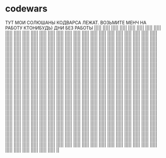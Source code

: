 # codewars
ТУТ МОИ СОЛЮШАНЫ КОДВАРСА ЛЕЖАТ. ВОЗЬМИТЕ МЕНЧ НА РАБОТУ КТОНИБУДЬ) ДНИ БЕЗ РАБОТЫ ||||| ||||| ||||| ||||| ||||| ||||| ||||| ||||| ||||| ||||| ||||| ||||| ||||| ||||| ||||| ||||| ||||| ||||| ||||| ||||| ||||| ||||| ||||| ||||| ||||| ||||| ||||| ||||| ||||| ||||| ||||| ||||| ||||| ||||| ||||| ||||| ||||| ||||| ||||| ||||| ||||| ||||| ||||| ||||| ||||| ||||| ||||| ||||| ||||| ||||| ||||| ||||| ||||| ||||| ||||| ||||| ||||| ||||| ||||| ||||| ||||| ||||| ||||| ||||| ||||| ||||| ||||| ||||| ||||| ||||| ||||| ||||| ||||| ||||| ||||| ||||| ||||| ||||| ||||| ||||| ||||| ||||| ||||| ||||| ||||| ||||| ||||| ||||| ||||| ||||| ||||| ||||| ||||| ||||| ||||| ||||| ||||| ||||| ||||| ||||| ||||| ||||| ||||| ||||| ||||| ||||| ||||| ||||| ||||| ||||| ||||| ||||| ||||| ||||| ||||| ||||| ||||| ||||| ||||| ||||| ||||| ||||| ||||| ||||| ||||| ||||| ||||| ||||| ||||| ||||| ||||| ||||| ||||| ||||| ||||| ||||| ||||| ||||| ||||| ||||| ||||| ||||| ||||| ||||| ||||| ||||| ||||| ||||| ||||| ||||| ||||| ||||| ||||| ||||| ||||| ||||| ||||| ||||| ||||| ||||| ||||| ||||| ||||| ||||| ||||| ||||| ||||| ||||| ||||| ||||| ||||| ||||| ||||| ||||| ||||| ||||| ||||| ||||| ||||| ||||| ||||| ||||| ||||| ||||| ||||| ||||| ||||| ||||| ||||| ||||| ||||| ||||| ||||| ||||| ||||| ||||| ||||| ||||| ||||| ||||| ||||| ||||| ||||| ||||| ||||| ||||| ||||| ||||| ||||| ||||| ||||| ||||| ||||| ||||| ||||| ||||| ||||| ||||| ||||| ||||| ||||| ||||| ||||| ||||| ||||| ||||| ||||| ||||| ||||| ||||| ||||| ||||| ||||| ||||| ||||| ||||| ||||| ||||| ||||| ||||| ||||| ||||| ||||| ||||| ||||| ||||| ||||| ||||| ||||| ||||| ||||| ||||| ||||| ||||| ||||| ||||| ||||| ||||| ||||| ||||| ||||| ||||| ||||| ||||| ||||| ||||| ||||| ||||| ||||| ||||| ||||| ||||| ||||| ||||| ||||| ||||| ||||| ||||| ||||| ||||| ||||| ||||| ||||| ||||| ||||| ||||| ||||| ||||| ||||| ||||| ||||| ||||| ||||| ||||| ||||| ||||| ||||| ||||| ||||| ||||| ||||| ||||| ||||| ||||| ||||| ||||| ||||| ||||| ||||| ||||| ||||| ||||| ||||| ||||| ||||| ||||| ||||| ||||| ||||| ||||| ||||| ||||| ||||| ||||| ||||| ||||| ||||| ||||| ||||| ||||| ||||| ||||| ||||| ||||| ||||| ||||| ||||| ||||| ||||| ||||| ||||| ||||| ||||| ||||| ||||| ||||| ||||| ||||| ||||| ||||| ||||| ||||| ||||| ||||| ||||| ||||| ||||| ||||| ||||| ||||| ||||| ||||| ||||| ||||| ||||| ||||| ||||| ||||| ||||| ||||| ||||| ||||| ||||| ||||| ||||| ||||| ||||| ||||| ||||| ||||| ||||| ||||| ||||| ||||| ||||| ||||| ||||| ||||| ||||| ||||| ||||| ||||| ||||| ||||| ||||| ||||| ||||| ||||| ||||| ||||| ||||| ||||| ||||| ||||| ||||| ||||| ||||| ||||| ||||| ||||| ||
